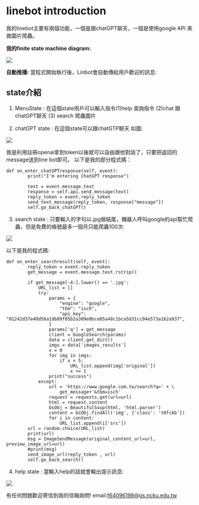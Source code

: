 # linebot introduction

我的linebot主要有兩個功能，一個是跟chatGPT聊天，一個是使用google API 來做圖片爬蟲。

**我的finite state machine diagram:**

![](https://img.onl/AFXDs)

**自動推播:**
當程式開始執行後，Linbot會自動傳給用戶歡迎的訊息:

## state介紹

1. MenuState :
在這個state用戶可以輸入指令(1)help 查詢指令 (2)chat 跟chatGPT聊天 (3) search 爬蟲圖片

2. chatGPT state :
在這個state可以跟chatGTP聊天 如圖:

![](https://imgur.com/a/jmRAtnZ)

我是利用註冊openai拿到token以後就可以自由跟他對話了，只要把返回的message送到line bot即可。
以下是我的部分程式碼：

```
def on_enter_chatGPTresponse(self, event):
        print("I'm entering ChatGPT response")

        text = event.message.text
        response = self.api.send_message(text)
        reply_token = event.reply_token
        send_text_message(reply_token, response["message"])
        self.go_back_chatGPT()
```

3. search state :
只要輸入的字句以.jpg做結尾，機器人呼叫google的api幫忙爬蟲，但是免費的帳號最多一個月只能爬蟲100次:

![](https://imgur.com/a/sulAALm)

以下是我的程式碼:

```
def on_enter_searchresult(self, event):
        reply_token = event.reply_token
        get_message = event.message.text.rstrip()

        if get_message[-4:].lower() == '.jpg':
            URL_list = []
            try:
                params = {
                    "engine": "google",
                    "tbm": "isch",
                    "api_key": "01242d37e40d56a1db89f05b2a309e0bce05a48c1bca5d31cc94e573a162a937",
                }
                params['q'] = get_message
                client = GoogleSearch(params)
                data = client.get_dict()
                imgs = data['images_results']
                x = 0
                for img in imgs:
                    if x < 5:
                        URL_list.append(img['original'])
                        x += 1
                print("success")
            except:
                url = 'https://www.google.com.tw/search?q=' + \
                    get_message+'&tbm=isch'
                request = requests.get(url=url)
                html = request.content
                bsObj = BeautifulSoup(html, 'html.parser')
                content = bsObj.findAll('img', {'class': 't0fcAb'})
                for i in content:
                    URL_list.append(i['src'])
        url = random.choice(URL_list)
        print(url)
        msg = ImageSendMessage(original_content_url=url, preview_image_url=url)
        #print(msg)
        send_image_url(reply_token , url)
        self.go_back_search()
```

4. help state :
當輸入help的話就會輸出提示訊息:

![](https://imgur.com/a/DPe6qp0)

有任何問題歡迎寄信到我的信箱詢問!
email:f64096198@gs.ncku.edu.tw